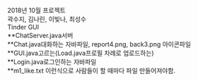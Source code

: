 2018년 10월 프로젝트\
곽수지, 김나린, 이빛나, 최성수\
Tinder GUI\
**ChatServer.java서버\
**Chat.java대화하는 자바파일, report4.png, back3.png 아이콘파일\
**GUI.java고르는(Load.java프로필 차례로 업로드하는)\
**Login.java로그인하는 자바파일\
**m1_like.txt 이런식으로 사람들이 할 때마다 파일 만들어져야함.

